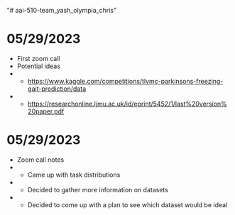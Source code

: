 "# aai-510-team_yash_olympia_chris" 

# 05/29/2023
- First zoom call
- Potential ideas
- - https://www.kaggle.com/competitions/tlvmc-parkinsons-freezing-gait-prediction/data
- - https://researchonline.ljmu.ac.uk/id/eprint/5452/1/last%20version%20paper.pdf

# 05/29/2023
- Zoom call notes
- - Came up with task distributions
- - Decided to gather more information on datasets
- - Decided to come up with a plan to see which dataset would be ideal


